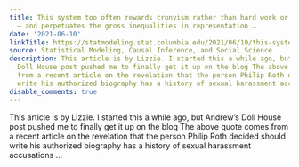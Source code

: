 ```yaml
---
title: This system too often rewards cronyism rather than hard work or creativity
  — and perpetuates the gross inequalities in representation …
date: '2021-06-10'
linkTitle: https://statmodeling.stat.columbia.edu/2021/06/10/this-system-too-often-rewards-cronyism-rather-than-hard-work-or-creativity-and-perpetuates-the-gross-inequalities-in-representation/
source: Statistical Modeling, Causal Inference, and Social Science
description: This article is by Lizzie. I started this a while ago, but Andrew&#8217;s
  Doll House post pushed me to finally get it up on the blog The above quote comes
  from a recent article on the revelation that the person Philip Roth decided should
  write his authorized biography has a history of sexual harassment accusations ...
disable_comments: true
---
```

This article is by Lizzie. I started this a while ago, but Andrew&#8217;s Doll House post pushed me to finally get it up on the blog The above quote comes from a recent article on the revelation that the person Philip Roth decided should write his authorized biography has a history of sexual harassment accusations ...